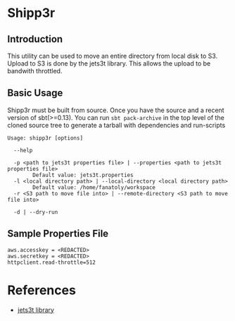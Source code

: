 Shipp3r
=======

## Introduction ##

This utility can be used to move an entire directory from local disk to S3. Upload to S3 is done by the jets3t library. This allows the upload to be bandwith throttled.

## Basic Usage ##

Shipp3r must be built from source. Once you have the source and a recent version of sbt(>=0.13). You can run `sbt pack-archive` in the top level of the cloned source tree to generate a tarball with dependencies and run-scripts

```
Usage: shipp3r [options]

  --help
        
  -p <path to jets3t properties file> | --properties <path to jets3t properties file>
        Default value: jets3t.properties
  -l <local directory path> | --local-directory <local directory path>
        Default value: /home/fanatoly/workspace
  -r <S3 path to move file into> | --remote-directory <S3 path to move file into>
        
  -d | --dry-run
```

## Sample Properties File ##
```
aws.accesskey = <REDACTED>
aws.secretkey = <REDACTED>
httpclient.read-throttle=512
```


# References #

- [jets3t library](http://github.com/hyperic/jets3t)
